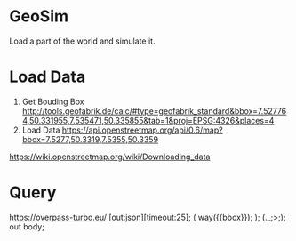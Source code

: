 # GeoSim

Load a part of the world and simulate it.

# Load Data

1. Get Bouding Box
   http://tools.geofabrik.de/calc/#type=geofabrik_standard&bbox=7.527764,50.331955,7.535471,50.335855&tab=1&proj=EPSG:4326&places=4
2. Load Data
   https://api.openstreetmap.org/api/0.6/map?bbox=7.5277,50.3319,7.5355,50.3359

https://wiki.openstreetmap.org/wiki/Downloading_data

# Query

https://overpass-turbo.eu/
[out:json][timeout:25];
(
way({{bbox}});
);
(.\_;>;);
out body;
